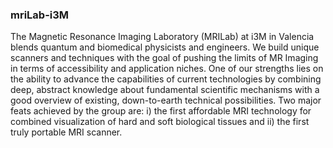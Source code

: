 ### mriLab-i3M

The Magnetic Resonance Imaging Laboratory (MRILab) at i3M in Valencia blends quantum and biomedical physicists and engineers. We build unique scanners and techniques with the goal of pushing the limits of MR Imaging in terms of accessibility and application niches. One of our strengths lies on the ability to advance the capabilities of current technologies by combining deep, abstract knowledge about fundamental scientific mechanisms with a good overview of existing, down-to-earth technical possibilities. Two major feats achieved by the group are: i) the first affordable MRI technology for combined visualization of hard and soft biological tissues and ii) the first truly portable MRI scanner.

<!--
**mriLab-i3M/mriLab-i3M** is a ✨ _special_ ✨ repository because its `README.md` (this file) appears on your GitHub profile.

Here are some ideas to get you started:

- 🔭 I’m currently working on ...
- 🌱 I’m currently learning ...
- 👯 I’m looking to collaborate on ...
- 🤔 I’m looking for help with ...
- 💬 Ask me about ...
- 📫 How to reach me: ...
- 😄 Pronouns: ...
- ⚡ Fun fact: ...
-->
